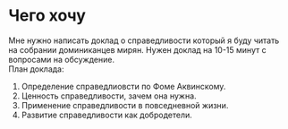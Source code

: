 # Чего хочу
Мне нужно написать доклад о справедливости который я буду читать на собрании доминиканцев мирян.  Нужен доклад на 10-15 минут с вопросами на обсуждение.  
План доклада:
1. Определение справедлиовсти по Фоме Аквинскому.
2. Ценность справедливости, зачем она нужна.
3. Применение справедливости в повседневной жизни.
4. Развитие справедливости как добродетели.

